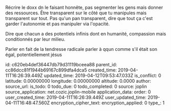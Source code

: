 Récrire le doxx dn le faisant honnête, pas segmenter les gens mais donner des ressources. Être transparent sur le côté que tu manipules mais transparent sur tout. Pas qu'un pan transparent, dire que tout ça c'est garder l'autonomie et pas manipuler via l'opacité.

Dire que chacun a des potentiels infinis dont en humanité, compassion mais conditionnés par leur milieu.

Parler en fait de la tendresse radicale parler à qqun comme s'il était son égal, potentiellement jésus 

id: c620eb4def36447db79d31119bceea88
parent_id: cc86dcc81f1944b69167c899dfa4dca5
created_time: 2019-04-11T16:26:39.449Z
updated_time: 2019-04-12T09:53:47.033Z
is_conflict: 0
latitude: 0.00000000
longitude: 0.00000000
altitude: 0.0000
author: 
source_url: 
is_todo: 0
todo_due: 0
todo_completed: 0
source: joplin
source_application: net.cozic.joplin-mobile
application_data: 
order: 0
user_created_time: 2019-04-11T16:26:39.449Z
user_updated_time: 2019-04-11T16:48:47.560Z
encryption_cipher_text: 
encryption_applied: 0
type_: 1